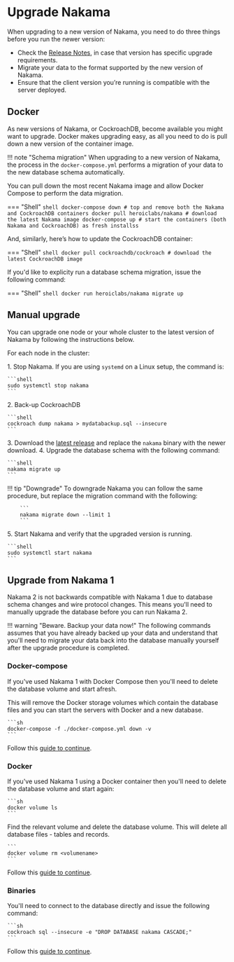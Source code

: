 # Upgrade Nakama

When upgrading to a new version of Nakama, you need to do three things before you run the newer version:

- Check the [Release Notes](https://github.com/heroiclabs/nakama/blob/master/CHANGELOG.md), in case that version has specific upgrade requirements.
- Migrate your data to the format supported by the new version of Nakama.
- Ensure that the client version you’re running is compatible with the server deployed.

## Docker

As new versions of Nakama, or CockroachDB, become available you might want to upgrade. Docker makes upgrading easy, as all you need to do is pull down a new version of the container image.

!!! note "Schema migration"
    When upgrading to a new version of Nakama, the process in the `docker-compose.yml` performs a migration of your data to the new database schema automatically.

You can pull down the most recent Nakama image and allow Docker Compose to perform the data migration.

=== "Shell"
	```shell
	docker-compose down # top and remove both the Nakama and CockroachDB containers
	docker pull heroiclabs/nakama # download the latest Nakama image
	docker-compose up # start the containers (both Nakama and CockroachDB) as fresh installss
	```

And, similarly, here’s how to update the CockroachDB container:

=== "Shell"
	```shell
	docker pull cockroachdb/cockroach # download the latest CockroachDB image
	```

If you'd like to explicity run a database schema migration, issue the following command:

=== "Shell"
	```shell
	docker run heroiclabs/nakama migrate up
	```

## Manual upgrade

You can upgrade one node or your whole cluster to the latest version of Nakama by following the instructions below.

For each node in the cluster:

1\. Stop Nakama. If you are using `systemd` on a Linux setup, the command is:

	```shell
	sudo systemctl stop nakama
	```

2\. Back-up CockroachDB

	```shell
	cockroach dump nakama > mydatabackup.sql --insecure
	```

3\. Download the [latest release](https://github.com/heroiclabs/nakama/releases/latest) and replace the `nakama` binary with the newer download.
4\. Upgrade the database schema with the following command:

	```shell
	nakama migrate up
	```

!!! tip "Downgrade"
    To downgrade Nakama you can follow the same procedure, but replace the migration command with the following:

    	```
	    nakama migrate down --limit 1
	    ```

5\. Start Nakama and verify that the upgraded version is running.

	```shell
	sudo systemctl start nakama
	```

## Upgrade from Nakama 1

Nakama 2 is not backwards compatible with Nakama 1 due to database schema changes and wire protocol changes. This means you'll need to manually upgrade the database before you can run Nakama 2.

!!! warning "Beware. Backup your data now!"
    The following commands assumes that you have already backed up your data and understand that you'll need to migrate your data back into the database manually yourself after the upgrade procedure is completed.

### Docker-compose

If you've used Nakama 1 with Docker Compose then you'll need to delete the database volume and start afresh.

This will remove the Docker storage volumes which contain the database files and you can start the servers with Docker and a new database.

	```sh
	docker-compose -f ./docker-compose.yml down -v
	```

Follow this [guide to continue](install-docker-quickstart.md#using-docker-compose).

### Docker

If you've used Nakama 1 using a Docker container then you'll need to delete the database volume and start again:

	```sh
	docker volume ls
	```

Find the relevant volume and delete the database volume. This will delete all database files - tables and records.

	```
	docker volume rm <volumename>
	```

Follow this [guide to continue](install-start-server.md).

### Binaries

You'll need to connect to the database directly and issue the following command:

	```sh
	cockroach sql --insecure -e "DROP DATABASE nakama CASCADE;"
	```

Follow this [guide to continue](install-start-server.md).
